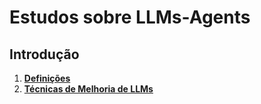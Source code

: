 # Estudos sobre LLMs-Agents

## Introdução

1. **[Definições](/basico/anot01.md)**<br>
2. **[Técnicas de Melhoria de LLMs](/basico/anot02.md)**<br>
